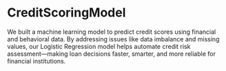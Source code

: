 # CreditScoringModel
We built a machine learning model to predict credit scores using financial and behavioral data. By addressing issues like data imbalance and missing values, our Logistic Regression model helps automate credit risk assessment—making loan decisions faster, smarter, and more reliable for financial institutions.
